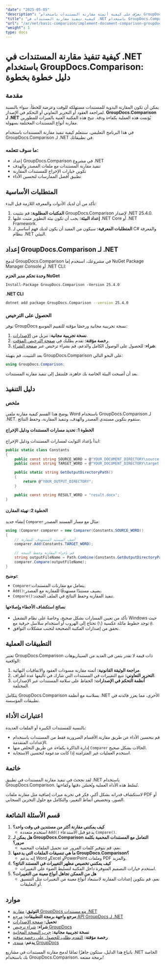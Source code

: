 ```yaml
---
"date": "2025-05-05"
"description": "تعرّف على كيفية أتمتة مقارنة المستندات باستخدام GroupDocs.Comparison لـ .NET. يساعدك هذا الدليل التفصيلي على إعداد المقارنات وتكوينها وتنفيذها بسلاسة."
"title": "كيفية تنفيذ مقارنة المستندات في .NET باستخدام GroupDocs.Comparison - دليل خطوة بخطوة"
"url": "/ar/net/basic-comparison/implement-document-comparison-groupdocs-net/"
"weight": 1
type: docs
---
```

# كيفية تنفيذ مقارنة المستندات في .NET باستخدام GroupDocs.Comparison: دليل خطوة بخطوة

## مقدمة

يمكن أن تكون المقارنة اليدوية للمستندات مستهلكة للوقت وعرضة للخطأ، سواء بالنسبة لمراجعة العقود أو التحرير التعاوني أو التحكم في الإصدار. **GroupDocs.Comparison لـ .NET** يُؤتمت هذه العملية بكفاءة ودقة. تتيح هذه المكتبة الغنية بالميزات للمطورين مقارنة أنواع المستندات المختلفة بسهولة.

في هذا البرنامج التعليمي، ستتعلم كيفية تنفيذ مقارنة المستندات باستخدام GroupDocs.Comparison لـ .NET في تطبيقاتك.

### ما سوف تتعلمه:
- إعداد GroupDocs.Comparison في مشروع .NET
- تنفيذ مقارنة المستندات مع ملفات المصدر والهدف
- تكوين خيارات الإخراج للمستندات المقارنة
- تطبيق أفضل الممارسات لتحسين الأداء

## المتطلبات الأساسية

تأكد من أن لديك الأدوات والمعرفة اللازمة قبل البدء:
1. **المكتبات المطلوبة:** قم بتثبيت GroupDocs.Comparison لإصدار .NET 25.4.0.
2. **إعداد البيئة:** يجب أن تكون بيئة التطوير مثبت عليها .NET Core أو .NET Framework.
3. **المتطلبات المعرفية:** سيكون من المفيد أن يكون لديك فهم أساسي لـ C# والمعرفة بنظام .NET البيئي.

## إعداد GroupDocs.Comparison لـ .NET

لدمج GroupDocs.Comparison في مشروعك، استخدم إما NuGet Package Manager Console أو .NET CLI:

**وحدة تحكم مدير الحزم NuGet**
```plaintext
Install-Package GroupDocs.Comparison -Version 25.4.0
```

**.NET CLI**
```bash
dotnet add package GroupDocs.Comparison --version 25.4.0
```

### الحصول على الترخيص

توفر GroupDocs نسخة تجريبية مجانية ورخصًا مؤقتة للتقييم الموسع:
1. **نسخة تجريبية مجانية:** تنزيل من [الإصدارات](https://releases.groupdocs.com/comparison/net/).
2. **رخصة مؤقتة:** تقدم بطلبك في [صفحة الترخيص المؤقت](https://purchase.groupdocs.com/temporary-license/).
3. **شراء:** للحصول على الوصول الكامل والدعم، قم بشراء ترخيص عبر [صفحة الشراء](https://purchase.groupdocs.com/buy).

بعد التثبيت، قم بتهيئة GroupDocs.Comparison على النحو التالي:
```csharp
using GroupDocs.Comparison;
```

بعد أن أصبحت البيئة الخاصة بك جاهزة، فلننتقل إلى تنفيذ مقارنة المستندات.

## دليل التنفيذ

### ملخص
يوضح هذا القسم كيفية مقارنة ملفي Word باستخدام GroupDocs.Comparison لـ .NET. ستقوم بتكوين مستندي المصدر والهدف، وتنفيذ المقارنة، وحفظ النتائج.

#### الخطوة 1: تحديد مسارات المستندات ودليل الإخراج
ابدأ بإعداد الثوابت لمسارات المستندات ودليل الإخراج:
```csharp
public static class Constants
{
    public const string SOURCE_WORD = @"YOUR_DOCUMENT_DIRECTORY\source.docx";
    public const string TARGET_WORD = @"YOUR_DOCUMENT_DIRECTORY\target.docx";

    public static string GetOutputDirectoryPath()
    {
        return @"YOUR_OUTPUT_DIRECTORY";
    }

    public const string RESULT_WORD = "result.docx";
}
```

#### الخطوة 2: تهيئة المقارن
إنشاء جديد `Comparer` مثال مع مسار المستند المصدر:
```csharp
using (Comparer comparer = new Comparer(Constants.SOURCE_WORD))
{
    // أضف المستند المستهدف للمقارنة
    comparer.Add(Constants.TARGET_WORD);

    // قم بإجراء المقارنة وحفظ النتيجة
    string outputFileName = Path.Combine(Constants.GetOutputDirectoryPath(), Constants.RESULT_WORD);
    comparer.Compare(outputFileName);
}
```

**توضيح:**
- `Comparer`:يتعامل مع مقارنات المستندات.
- `Add()`:يضيف مستندًا مستهدفًا للمقارنة مع المصدر.
- `Compare()`:تنفيذ المقارنة وحفظ النتائج في الملف المحدد.

#### نصائح استكشاف الأخطاء وإصلاحها
- تأكد من تعيين المسارات بشكل صحيح، وخاصةً على نظام التشغيل Windows حيث توجد خطوط مائلة عكسية (`\`) تحتاج إلى الهروب أو استخدام سلاسل حرفية مع `@`.
- تحقق من إصدارات المكتبة الصحيحة لتجنب مشكلات التوافق.

## التطبيقات العملية

تعتبر GroupDocs.Comparison ذات قيمة لا تقدر بثمن في العديد من السيناريوهات الواقعية:
1. **مراجعة الوثيقة القانونية:** أتمتة مقارنة مسودات العقود والاتفاقيات النهائية.
2. **التحرير التعاوني:** تتبع التغييرات في المستندات التي شارك في تأليفها عدة أطراف.
3. **أنظمة التحكم في الإصدارات:** الحفاظ على سلامة المستندات عبر الإصدارات المختلفة.

يتكامل GroupDocs.Comparison بسلاسة مع أنظمة .NET الأخرى، مما يعزز فائدته في تطبيقات المؤسسة.

## اعتبارات الأداء

بالنسبة للمستندات الكبيرة أو الملفات العديدة:
- قم بتحسين الأداء عن طريق مقارنة الأقسام الضرورية فقط من المستندات باستخدام الإعدادات المتقدمة.
- إدارة الذاكرة بكفاءة عن طريق التخلص منها `Comparer` الحالات بشكل صحيح.
- استخدم العمليات غير المتزامنة إذا كانت مدعومة لتحسين الاستجابة.

## خاتمة

لقد نجحتَ في تنفيذ مقارنة المستندات في تطبيق .NET باستخدام GroupDocs.Comparison. تُبسّط هذه الأداة العملية وتُحسّن دقتها وكفاءتها.

لاستكشاف قدراته بشكل أكبر، فكر في تجربة ميزات إضافية مثل مقارنة ملفات PDF أو الصور، وتخصيص أنماط التغيير، والتكامل مع حلول التخزين السحابي.

## قسم الأسئلة الشائعة

1. **كيف يمكنني مقارنة أكثر من مستندين في وقت واحد؟**
   - استخدم متعددة `Add()` يدعو قبل الاستدعاء `Compare()`.
2. **هل يمكن لـ GroupDocs.Comparison التعامل مع المستندات المحمية بكلمة مرور؟**
   - نعم، قم بتوفير كلمات المرور عند تحميل الملفات المحمية.
3. **ما هي تنسيقات الملفات التي يدعمها GroupDocs.Comparison؟**
   - إنه يدعم Word وExcel وPowerPoint وملفات PDF والمزيد.
4. **كيف يمكنني تخصيص مظهر التغييرات في المستند الناتج؟**
   - استخدم خيارات التصميم المتوفرة داخل المكتبة لتسليط الضوء على التغييرات.
5. **هل من الممكن تجاهل أنواع معينة من التغييرات؟**
   - نعم، قم بتكوين إعدادات المقارنة لاستبعاد أنواع معينة من التغييرات مثل التنسيق أو التعليقات.

## موارد
- **التوثيق:** [مقارنة GroupDocs مع مستندات .NET](https://docs.groupdocs.com/comparison/net/)
- **مرجع واجهة برمجة التطبيقات:** [مرجع API GroupDocs لـ .NET](https://reference.groupdocs.com/comparison/net/)
- **تحميل:** [صفحة الإصدارات](https://releases.groupdocs.com/comparison/net/)
- **شراء:** [شراء ترخيص GroupDocs](https://purchase.groupdocs.com/buy)
- **نسخة تجريبية مجانية:** [جرب النسخة المجانية](https://releases.groupdocs.com/comparison/net/)
- **رخصة مؤقتة:** [التقدم بطلب للحصول على رخصة مؤقتة](https://purchase.groupdocs.com/temporary-license/)
- **يدعم:** [منتدى GroupDocs](https://forum.groupdocs.com/c/comparison/)

باتباع هذا الدليل، ستكون جاهزًا تمامًا لدمج مقارنة المستندات في مشاريع .NET الخاصة بك باستخدام GroupDocs.Comparison. برمجة ممتعة!